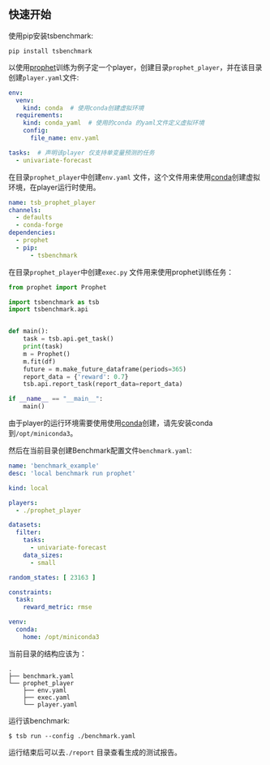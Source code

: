 ## 快速开始

使用pip安装tsbenchmark:
```
pip install tsbenchmark
```

以使用[prophet]()训练为例子定一个player，创建目录`prophet_player`，并在该目录创建`player.yaml`文件:
```yaml
env:
  venv:
    kind: conda  # 使用conda创建虚拟环境
  requirements:
    kind: conda_yaml  # 使用的conda 的yaml文件定义虚拟环境
    config:
      file_name: env.yaml 

tasks:  # 声明该player 仅支持单变量预测的任务
  - univariate-forecast
```

在目录`prophet_player`中创建`env.yaml` 文件，这个文件用来使用[conda]()创建虚拟环境，在player运行时使用。
```yaml
name: tsb_prophet_player
channels:
  - defaults
  - conda-forge
dependencies:
  - prophet
  - pip:
      - tsbenchmark
```

在目录`prophet_player`中创建`exec.py` 文件用来使用prophet训练任务：
```python
from prophet import Prophet

import tsbenchmark as tsb
import tsbenchmark.api


def main():
    task = tsb.api.get_task()
    print(task)
    m = Prophet()
    m.fit(df)
    future = m.make_future_dataframe(periods=365)
    report_data = {'reward': 0.7}
    tsb.api.report_task(report_data=report_data)

if __name__ == "__main__":
    main()
```


由于player的运行环境需要使用使用[conda](https://docs.conda.io)创建，请先安装conda到`/opt/miniconda3`。

然后在当前目录创建Benchmark配置文件`benchmark.yaml`:
```yaml
name: 'benchmark_example'
desc: 'local benchmark run prophet'

kind: local

players:
  - ./prophet_player

datasets:
  filter:
    tasks:
      - univariate-forecast
    data_sizes:
      - small

random_states: [ 23163 ]

constraints:
  task:
    reward_metric: rmse

venv:
  conda:
    home: /opt/miniconda3
```

当前目录的结构应该为：
```
.
├── benchmark.yaml
└── prophet_player
    ├── env.yaml
    ├── exec.yaml
    └── player.yaml
```

运行该benchmark:
```shell
$ tsb run --config ./benchmark.yaml
```
运行结束后可以去`./report` 目录查看生成的测试报告。
